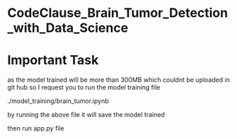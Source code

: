 # CodeClause_Brain_Tumor_Detection_with_Data_Science

# Important Task

as the model trained will be more than 300MB which couldnt be uploaded in git hub
so I request you to run the model training file 

./model_training/brain_tumor.ipynb

by running the above file it will save the model trained

then run app.py file

